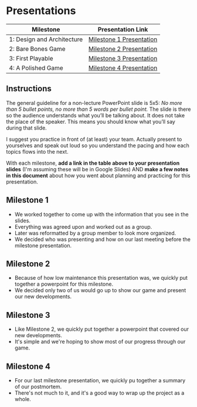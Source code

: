 # Presentations

| Milestone | Presentation Link |
|-----------|-------------------|
| 1: Design and Architecture | [Milestone 1 Presentation](https://docs.google.com/presentation/d/1xvje9rQByEYVabPqi5bplTL7Evk2KyyFq-YAqWB0Q9E/edit#slide=id.g50556b22a6_1_0) |
| 2: Bare Bones Game | [Milestone 2 Presentation](https://docs.google.com/presentation/d/1NT745jap-aP7XAlMTChrfCiXXFqGrjuxLFMQfO7iIvk/edit?usp=sharing) |
| 3: First Playable | [Milestone 3 Presentation](https://docs.google.com/presentation/d/1UinY7Do8dPp_--b23lw0lzpcdECK5ctimsI6ZkxgJH4/edit?usp=sharing) |
| 4: A Polished Game | [Milestone 4 Presentation](https://docs.google.com/presentation/d/1o3bvY7_IUpu6-A_FbZnEizxgDEiwDPL8oCOJmu9EXSI/edit#slide=id.p) |

## Instructions
The general guideline for a non-lecture PowerPoint slide is 5x5: _No more than 5 bullet points, no more than 5 words per bullet point._  The slide is there so the audience understands what you’ll be talking about.  It does not take the place of the speaker.  This means you should know what you’ll say during that slide.  

I suggest you practice in front of (at least) your team.  Actually present to yourselves and speak out loud so you understand the pacing and how each topics flows into the next.  

With each milestone, **add a link in the table above to your presentation slides** (I'm assuming these will be in Google Slides) AND **make a few notes in this document** about how you went about planning and practicing for this presentation. 

## Milestone 1
* We worked together to come up with the information that you see in the slides.
* Everything was agreed upon and worked out as a group.
* Later was reformatted by a group member to look more organized.
* We decided who was presenting and how on our last meeting before the milestone presentation.

## Milestone 2
* Because of how low maintenance this presentation was, we quickly put together a powerpoint for this milestone.
* We decided only two of us would go up to show our game and present our new developments.

## Milestone 3
* Like Milestone 2, we quickly put together a powerpoint that covered our new developments.
* It's simple and we're hoping to show most of our progress through our game.

## Milestone 4
* For our last milestone presentation, we quickly pu together a summary of our postmortem.
* There's not much to it, and it's a good way to wrap up the project as a whole.